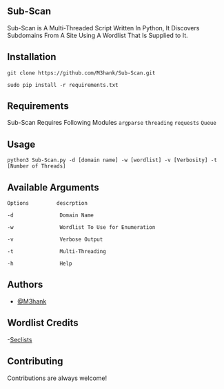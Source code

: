 ## Sub-Scan

Sub-Scan is A Multi-Threaded Script Written In Python, It Discovers Subdomains From A Site Using A Wordlist That Is Supplied to It.


## Installation

```
git clone https://github.com/M3hank/Sub-Scan.git
```
```
sudo pip install -r requirements.txt
```
## Requirements

Sub-Scan Requires Following Modules
`argparse`
`threading`
`requests`
`Queue`


## Usage

```
python3 Sub-Scan.py -d [domain name] -w [wordlist] -v [Verbosity] -t [Number of Threads]
```

## Available Arguments

```
Options         descrption

-d               Domain Name 

-w               Wordlist To Use for Enumeration

-v               Verbose Output

-t               Multi-Threading

-h               Help
```


## Authors

- [@M3hank](https://www.github.com/M3hank)


## Wordlist Credits

-[Seclists](https://www.github.com/danielmiessler/SecLists)

## Contributing

Contributions are always welcome!



